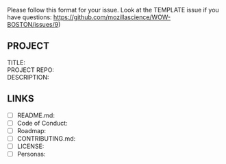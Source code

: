 Please follow this format for your issue. Look at the TEMPLATE issue if you have questions: https://github.com/mozillascience/WOW-BOSTON/issues/9)

## PROJECT

TITLE:  
PROJECT REPO:  
DESCRIPTION:  

## LINKS
- [ ] README.md:
- [ ] Code of Conduct:
- [ ] Roadmap:
- [ ] CONTRIBUTING.md:
- [ ] LICENSE:
- [ ] Personas:
